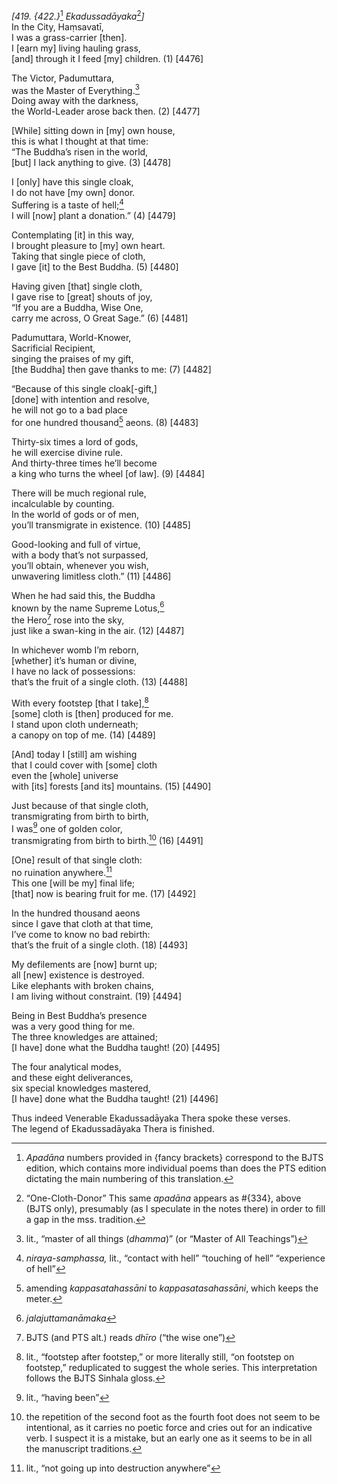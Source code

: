 *\[419. {422.}*[^1] *Ekadussadāyaka*[^2]*\]*  
In the City, Haṃsavatī,  
I was a grass-carrier \[then\].  
I \[earn my\] living hauling grass,  
\[and\] through it I feed \[my\] children. (1) \[4476\]

The Victor, Padumuttara,  
was the Master of Everything.[^3]  
Doing away with the darkness,  
the World-Leader arose back then. (2) \[4477\]

\[While\] sitting down in \[my\] own house,  
this is what I thought at that time:  
“The Buddha’s risen in the world,  
\[but\] I lack anything to give. (3) \[4478\]

I \[only\] have this single cloak,  
I do not have \[my own\] donor.  
Suffering is a taste of hell;[^4]  
I will \[now\] plant a donation.” (4) \[4479\]

Contemplating \[it\] in this way,  
I brought pleasure to \[my\] own heart.  
Taking that single piece of cloth,  
I gave \[it\] to the Best Buddha. (5) \[4480\]

Having given \[that\] single cloth,  
I gave rise to \[great\] shouts of joy,  
“If you are a Buddha, Wise One,  
carry me across, O Great Sage.” (6) \[4481\]

Padumuttara, World-Knower,  
Sacrificial Recipient,  
singing the praises of my gift,  
\[the Buddha\] then gave thanks to me: (7) \[4482\]

“Because of this single cloak\[-gift,\]  
\[done\] with intention and resolve,  
he will not go to a bad place  
for one hundred thousand[^5] aeons. (8) \[4483\]

Thirty-six times a lord of gods,  
he will exercise divine rule.  
And thirty-three times he’ll become  
a king who turns the wheel \[of law\]. (9) \[4484\]

There will be much regional rule,  
incalculable by counting.  
In the world of gods or of men,  
you’ll transmigrate in existence. (10) \[4485\]

Good-looking and full of virtue,  
with a body that’s not surpassed,  
you’ll obtain, whenever you wish,  
unwavering limitless cloth.” (11) \[4486\]

When he had said this, the Buddha  
known by the name Supreme Lotus,[^6]  
the Hero[^7] rose into the sky,  
just like a swan-king in the air. (12) \[4487\]

In whichever womb I’m reborn,  
\[whether\] it’s human or divine,  
I have no lack of possessions:  
that’s the fruit of a single cloth. (13) \[4488\]

With every footstep \[that I take\],[^8]  
\[some\] cloth is \[then\] produced for me.  
I stand upon cloth underneath;  
a canopy on top of me. (14) \[4489\]

\[And\] today I \[still\] am wishing  
that I could cover with \[some\] cloth  
even the \[whole\] universe  
with \[its\] forests \[and its\] mountains. (15) \[4490\]

Just because of that single cloth,  
transmigrating from birth to birth,  
I was[^9] one of golden color,  
transmigrating from birth to birth.[^10] (16) \[4491\]

\[One\] result of that single cloth:  
no ruination anywhere.[^11]  
This one \[will be my\] final life;  
\[that\] now is bearing fruit for me. (17) \[4492\]

In the hundred thousand aeons  
since I gave that cloth at that time,  
I’ve come to know no bad rebirth:  
that’s the fruit of a single cloth. (18) \[4493\]

My defilements are \[now\] burnt up;  
all \[new\] existence is destroyed.  
Like elephants with broken chains,  
I am living without constraint. (19) \[4494\]

Being in Best Buddha’s presence  
was a very good thing for me.  
The three knowledges are attained;  
\[I have\] done what the Buddha taught! (20) \[4495\]

The four analytical modes,  
and these eight deliverances,  
six special knowledges mastered,  
\[I have\] done what the Buddha taught! (21) \[4496\]

Thus indeed Venerable Ekadussadāyaka Thera spoke these verses.  
The legend of Ekadussadāyaka Thera is finished.  
[^1]: *Apadāna* numbers provided in {fancy brackets} correspond to the
    BJTS edition, which contains more individual poems than does the PTS
    edition dictating the main numbering of this translation.  
[^2]: “One-Cloth-Donor” This same *apadāna* appears as \#{334}, above
    (BJTS only), presumably (as I speculate in the notes there) in order
    to fill a gap in the mss. tradition.  
[^3]: lit., “master of all things (*dhamma*)” (or “Master of All
    Teachings”)  
[^4]: *niraya-samphassa,* lit., “contact with hell” “touching of hell”
    “experience of hell”  
[^5]: amending *kappasatahassāni* to *kappasatasahassāni*, which keeps
    the meter.  
[^6]: *jalajuttamanāmaka*  
[^7]: BJTS (and PTS alt.) reads *dhīro* (“the wise one”)  
[^8]: lit., “footstep after footstep,” or more literally still, “on
    footstep on footstep,” reduplicated to suggest the whole series.
    This interpretation follows the BJTS Sinhala gloss.  
[^9]: lit., “having been”  
[^10]: the repetition of the second foot as the fourth foot does not
    seem to be intentional, as it carries no poetic force and cries out
    for an indicative verb. I suspect it is a mistake, but an early one
    as it seems to be in all the manuscript traditions.  
[^11]: lit., “not going up into destruction anywhere”
